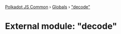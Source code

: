 [Polkadot JS Common](../README.md) › [Globals](../globals.md) › ["decode"](_decode_.md)

# External module: "decode"


